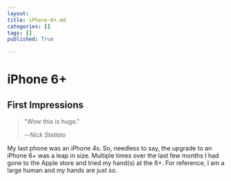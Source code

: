 ```yaml
---
layout: 
title: iPhone-6+.md
categories: []
tags: []
published: True

---
```


# iPhone 6+

## First Impressions

>"Wow this is huge."
>
>--<cite>Nick Stellato</cite>

My last phone was an iPhone 4s. So, needless to say, the upgrade to an iPhone 6+ was a leap in size. Multiple times over the last few months I had gone to the Apple store and tried my hand(s) at the 6+. For reference, I am a large human and my hands are just so.